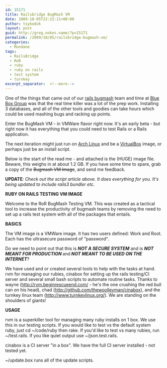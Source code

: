 ```yaml
---
id: 15171
title: Railsbridge BugMash VM
date: 2009-10-05T22:22:11+00:00
author: tsykoduk
layout: post
guid: http://greg.nokes.name/?p=15171
permalink: /2009/10/05/railsbridge-bugmash-vm/
categories:
  - Mundane
tags:
  - RailsBridge
  - RoR
  - ruby
  - ruby on rails
  - test system
  - turnkey
excerpt_separator:  <!--more-->
---
```

One of the things that came out of our <a href="http://wiki.railsbridge.org/projects/railsbridge/wiki/BugMash">rails bugmash</a> team and time at <a href="http://blueboxgrp.com">Blue Box Group</a> was that the real time killer was a lot of the prep work. Installing 3 databases, and all of the other tools and goodies can take hours which could be used mashing bugs and racking up points.

<!--more-->
Enter the BugMash VM - in VMWare flavor right now. It's an early beta - but right now it has everything that you could need to test Rails or a Rails application.

The next iteration might just run on <a href="http://www.archlinux.org/">Arch Linux</a> and be a <a href="http://www.virtualbox.org/">VirtualBox</a> image, or perhaps just be an install script.

Below is the start of the read me - and attached is the (HUGE) image file. Beware, this weighs in at about 1.2 GB. If you have some time to spare, grab a copy of the <del datetime="2010-04-16T04:31:13+00:00">Bugmash VM Image</del>, and send me feedback.

<strong>UPDATE</strong><em>: Check out the script article above. It does everything for you. It's being updated to include rails3 bundler etc.</em>

<strong>RUBY ON RAILS TESTING VM IMAGE</strong>

Welcome to the RoR BugMash Testing VM. This was created as a tactical tool to increase the productivity of bugmash teams by removing the need to set up a rails test system with all of the packages that entails.

<strong>BASICS</strong>

The VM image is a VMWare image. It has two users defined: Work and Root. Each has the ultrasecure password of "password".

Do we need to point out that this is <strong><em>NOT A SECURE SYSTEM</em></strong> and is <strong><em>NOT MEANT FOR PRODUCTION <span style="font-weight: normal;"><span style="font-style: normal;">and</span></span></em><em> NOT MEANT TO BE USED ON THE INTERNET</em><span style="font-weight: normal;">?</span></strong>

We have used and or created several tools to help with the tasks at hand. rvm for managing our rubies, cinabox for setting up the rails testing/CI server and several small bash scripts to automate routine tasks. Thanks to wayne (<a href="http://rvm.beginrescueend.com/">http://rvm.beginrescueend.com/</a> - he's the one crushing the red bull can on his head), chad (<a href="http://github.com/thewoolleyman/cinabox">http://github.com/thewoolleyman/cinabox</a>), and the turnkey linux team (<a href="http://www.turnkeylinux.org/">http://www.turnkeylinux.org/</a>). We are standing on the shoulders of giants!

<strong>USAGE</strong>

rvm is a superkiller tool for managing many ruby installs on 1 box. We use this in our testing scripts. If you would like to test vs the default system ruby, just cd ~/code/ruby then rake. If you'd like to test vs many rubies, run ~/test.rails. If you like quiet output use ~/json.test.rails.

cinabox is a CI server "in a box". We have the full CI server installed - not tested yet.

~/update.box runs all of the update scripts.